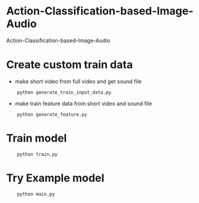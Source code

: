 # Action-Classification-based-Image-Audio
Action-Classification-based-Image-Audio

# Create custom train data

- make short video from full video and get sound file
```
    python generate_train_input_data.py 
```
- make train feature data from short video and sound file
```
    python generate_feature.py
```


# Train model
```
    python train.py
```


# Try Example model
```
    python main.py
```